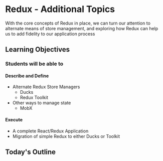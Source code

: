 # Redux - Additional Topics

With the core concepts of Redux in place, we can turn our attention to alternate means of store management, and exploring how Redux can help us to add fidelity to our application process

## Learning Objectives

### Students will be able to

#### Describe and Define

- Alternate Redux Store Managers
  - Ducks
  - Redux Toolkit
- Other ways to manage state
  - MobX

#### Execute

- A complete React/Redux Application
- Migration of simple Redux to either Ducks or Toolkit

## Today's Outline

<!-- To Be Completed By Instructor -->
